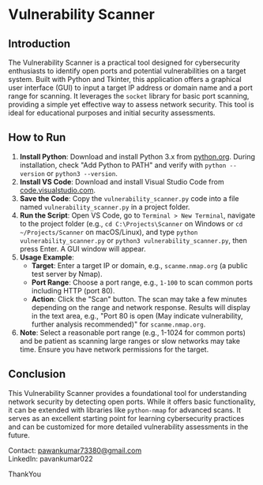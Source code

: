 
# Vulnerability Scanner

## Introduction
The Vulnerability Scanner is a practical tool designed for cybersecurity enthusiasts to identify open ports and potential vulnerabilities on a target system. Built with Python and Tkinter, this application offers a graphical user interface (GUI) to input a target IP address or domain name and a port range for scanning. It leverages the `socket` library for basic port scanning, providing a simple yet effective way to assess network security. This tool is ideal for educational purposes and initial security assessments.

## How to Run
1. **Install Python**: Download and install Python 3.x from [python.org](https://www.python.org/downloads/). During installation, check "Add Python to PATH" and verify with `python --version` or `python3 --version`.
2. **Install VS Code**: Download and install Visual Studio Code from [code.visualstudio.com](https://code.visualstudio.com/).
3. **Save the Code**: Copy the `vulnerability_scanner.py` code into a file named `vulnerability_scanner.py` in a project folder.
4. **Run the Script**: Open VS Code, go to `Terminal > New Terminal`, navigate to the project folder (e.g., `cd C:\Projects\Scanner` on Windows or `cd ~/Projects/Scanner` on macOS/Linux), and type `python vulnerability_scanner.py` or `python3 vulnerability_scanner.py`, then press Enter. A GUI window will appear.
5. **Usage Example**:
   - **Target**: Enter a target IP or domain, e.g., `scanme.nmap.org` (a public test server by Nmap).
   - **Port Range**: Choose a port range, e.g., `1-100` to scan common ports including HTTP (port 80).
   - **Action**: Click the "Scan" button. The scan may take a few minutes depending on the range and network response. Results will display in the text area, e.g., "Port 80 is open (May indicate vulnerability, further analysis recommended)" for `scanme.nmap.org`.
6. **Note**: Select a reasonable port range (e.g., 1-1024 for common ports) and be patient as scanning large ranges or slow networks may take time. Ensure you have network permissions for the target.

## Conclusion
This Vulnerability Scanner provides a foundational tool for understanding network security by detecting open ports. While it offers basic functionality, it can be extended with libraries like `python-nmap` for advanced scans. It serves as an excellent starting point for learning cybersecurity practices and can be customized for more detailed vulnerability assessments in the future.

Contact: pawankumar73380@gmail.com  
LinkedIn: pavankumar022  

ThankYou
